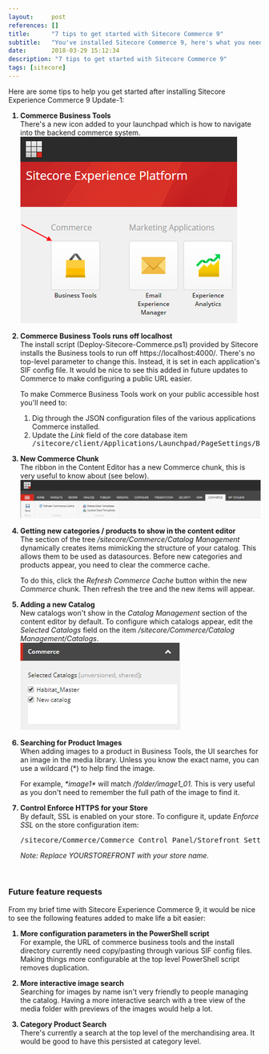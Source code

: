 ```yaml
---
layout:     post
references: []
title:      "7 tips to get started with Sitecore Commerce 9"
subtitle:   "You've installed Sitecore Commerce 9, here's what you need to know next"
date:       2018-03-29 15:12:34
description: "7 tips to get started with Sitecore Commerce 9"
tags: [sitecore]
---
```

<style>
ol li { font-weight: bold;}
ol li p,
ol li pre,
ol li span,
ol li ol li {
	font-weight: normal;
	margin-top:0px;
}
</style>

<p>Here are some tips to help you get started after installing Sitecore Experience Commerce 9 Update-1:</p>

<ol>
	<li>
		<strong>Commerce Business Tools</strong>
		<p>There's a new icon added to your launchpad which is how to navigate into the backend commerce system.
		<img src="/assets/2018-03-29-7-tips-to-get-started-with-sitecore-commerce-9/business-tools.png" alt="Business Tools icon on the Launchpad" /></p>
	</li>	
	<li>
		<strong>Commerce Business Tools runs off localhost</strong>
		<p>The install script (Deploy-Sitecore-Commerce.ps1) provided by Sitecore installs the
		Business tools to run off https://localhost:4000/. There's no top-level parameter to
		change this. Instead, it is set in each application's SIF config file. It would be nice
		to see this added in future updates to Commerce to make configuring a public URL easier.</p>
		<p>To make Commerce Business Tools work on your public accessible host you'll need to:
			<ol>
				<li>Dig through the JSON configuration files of the various applications Commerce installed.</li>
				<li>Update the <em>Link</em> field of the core database item
					<pre>/sitecore/client/Applications/Launchpad/PageSettings/Buttons/Commerce/BusinessTools</pre>
				</li>
			</ol>
		</p>
	</li>
	<li>
		<strong>New Commerce Chunk</strong>
		<p>The ribbon in the Content Editor has a new Commerce chunk, this is very useful to know about (see below).
		<img src="/assets/2018-03-29-7-tips-to-get-started-with-sitecore-commerce-9/commerce-toolbar.JPG" alt="New commerce chunk in the content editor ribbon" /></p>
	</li>
	<li>
		<strong>Getting new categories / products to show in the content editor</strong>
		<p>The section of the tree <em>/sitecore/Commerce/Catalog Management</em> dynamically creates items mimicking the 
		structure of your catalog. This allows them to be used as datasources. Before new categories and products appear, 
		you need to clear the commerce cache.</p>
		<p>To do this, click the <em>Refresh Commerce Cache</em> button within the new <em>Commerce</em> chunk. Then refresh the tree 
		and the new items will appear.</p>
	</li>
	<li>
		<strong>Adding a new Catalog</strong>
		<p>New catalogs won't show in the <em>Catalog Management</em> section of the content editor by default. To configure which
		catalogs appear, edit the <em>Selected Catalogs</em> field on the item <em>/sitecore/Commerce/Catalog Management/Catalogs</em>.
		<img src="/assets/2018-03-29-7-tips-to-get-started-with-sitecore-commerce-9/new-catalog-config.JPG" alt="Configuring which catalogs to show in the content editor" /></p>
	</li>
	<li>
		<strong>Searching for Product Images</strong>
		<p>When adding images to a product in Business Tools, the UI searches for an image in the media library. 
		Unless you know the exact name, you can use a wildcard (*) to help find the image.</p>
		<p>For example, <em>*image1*</em> will match <em>/folder/image1_01</em>. This is very useful as you don't need 
		to remember the full path of the image to find it.</p>
	</li>
	<li>
		<strong>Control Enforce HTTPS for your Store</strong>
		<p>By default, SSL is enabled on your store. To configure it, update <em>Enforce SSL</em> on the store configuration item:</p>
		<pre>/sitecore/Commerce/Commerce Control Panel/Storefront Settings/Storefronts/YOURSTOREFRONT/Storefront Configuration</pre>
		<span><em>Note: Replace YOURSTOREFRONT with your store name.</em></span>
	</li>
</ol>
<br />
<h3>Future feature requests</h3>

<p>From my brief time with Sitecore Experience Commerce 9, it would be nice to see the following features added
to make life a bit easier:</p>
<ol>
	<li><strong>More configuration parameters in the PowerShell script</strong>
	<p>For example, the URL of commerce business tools and the install directory currently need copy/pasting
	through various SIF config files. Making things more configurable at the top level PowerShell script 
	removes duplication.</p></li>
	<li><strong>More interactive image search</strong><p>Searching for images by name isn't very friendly 
	to people managing the catalog. Having a more interactive search with a tree view of the media folder
	with previews of the images would help a lot.</p></li>
	<li><strong>Category Product Search</strong><p>There's currently a search at the top level of the 
	merchandising area. It would be good to have this persisted at category level.</p></li>
</ol>